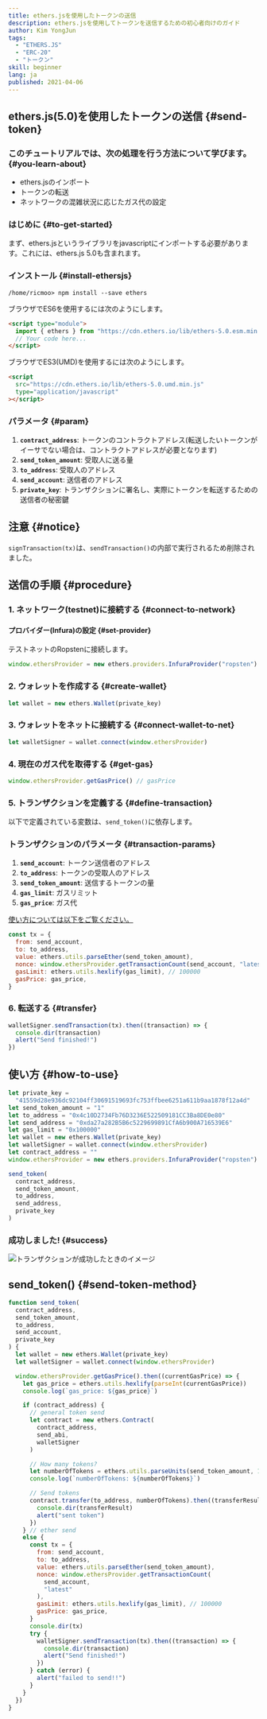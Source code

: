 ```yaml
---
title: ethers.jsを使用したトークンの送信
description: ethers.jsを使用してトークンを送信するための初心者向けのガイド
author: Kim YongJun
tags:
  - "ETHERS.JS"
  - "ERC-20"
  - "トークン"
skill: beginner
lang: ja
published: 2021-04-06
---
```


## ethers.js(5.0)を使用したトークンの送信 {#send-token}

### このチュートリアルでは、次の処理を行う方法について学びます。 {#you-learn-about}

- ethers.jsのインポート
- トークンの転送
- ネットワークの混雑状況に応じたガス代の設定

### はじめに {#to-get-started}

まず、ethers.jsというライブラリをjavascriptにインポートする必要があります。これには、ethers.js 5.0も含まれます。

### インストール {#install-ethersjs}

```shell
/home/ricmoo> npm install --save ethers
```

ブラウザでES6を使用するには次のようにします。

```html
<script type="module">
  import { ethers } from "https://cdn.ethers.io/lib/ethers-5.0.esm.min.js"
  // Your code here...
</script>
```

ブラウザでES3(UMD)を使用するには次のようにします。

```html
<script
  src="https://cdn.ethers.io/lib/ethers-5.0.umd.min.js"
  type="application/javascript"
></script>
```

### パラメータ {#param}

1. **`contract_address`**: トークンのコントラクトアドレス(転送したいトークンがイーサでない場合は、コントラクトアドレスが必要となります)
2. **`send_token_amount`**: 受取人に送る量
3. **`to_address`**: 受取人のアドレス
4. **`send_account`**: 送信者のアドレス
5. **`private_key`**: トランザクションに署名し、実際にトークンを転送するための送信者の秘密鍵

## 注意 {#notice}

`signTransaction(tx)`は、`sendTransaction()`の内部で実行されるため削除されました。

## 送信の手順 {#procedure}

### 1. ネットワーク(testnet)に接続する {#connect-to-network}

#### プロバイダー(Infura)の設定 {#set-provider}

テストネットのRopstenに接続します。

```javascript
window.ethersProvider = new ethers.providers.InfuraProvider("ropsten")
```

### 2. ウォレットを作成する {#create-wallet}

```javascript
let wallet = new ethers.Wallet(private_key)
```

### 3. ウォレットをネットに接続する {#connect-wallet-to-net}

```javascript
let walletSigner = wallet.connect(window.ethersProvider)
```

### 4. 現在のガス代を取得する {#get-gas}

```javascript
window.ethersProvider.getGasPrice() // gasPrice
```

### 5. トランザクションを定義する {#define-transaction}

以下で定義されている変数は、`send_token()`に依存します。

### トランザクションのパラメータ {#transaction-params}

1. **`send_account`**: トークン送信者のアドレス
2. **`to_address`**: トークンの受取人のアドレス
3. **`send_token_amount`**: 送信するトークンの量
4. **`gas_limit`**: ガスリミット
5. **`gas_price`**: ガス代

[使い方については以下をご覧ください。](#how-to-use)

```javascript
const tx = {
  from: send_account,
  to: to_address,
  value: ethers.utils.parseEther(send_token_amount),
  nonce: window.ethersProvider.getTransactionCount(send_account, "latest"),
  gasLimit: ethers.utils.hexlify(gas_limit), // 100000
  gasPrice: gas_price,
}
```

### 6. 転送する {#transfer}

```javascript
walletSigner.sendTransaction(tx).then((transaction) => {
  console.dir(transaction)
  alert("Send finished!")
})
```

## 使い方 {#how-to-use}

```javascript
let private_key =
  "41559d28e936dc92104ff30691519693fc753ffbee6251a611b9aa1878f12a4d"
let send_token_amount = "1"
let to_address = "0x4c10D2734Fb76D3236E522509181CC3Ba8DE0e80"
let send_address = "0xda27a282B5B6c5229699891CfA6b900A716539E6"
let gas_limit = "0x100000"
let wallet = new ethers.Wallet(private_key)
let walletSigner = wallet.connect(window.ethersProvider)
let contract_address = ""
window.ethersProvider = new ethers.providers.InfuraProvider("ropsten")

send_token(
  contract_address,
  send_token_amount,
  to_address,
  send_address,
  private_key
)
```

### 成功しました! {#success}

![トランザクションが成功したときのイメージ](./successful-transaction.png)

## send_token() {#send-token-method}

```javascript
function send_token(
  contract_address,
  send_token_amount,
  to_address,
  send_account,
  private_key
) {
  let wallet = new ethers.Wallet(private_key)
  let walletSigner = wallet.connect(window.ethersProvider)

  window.ethersProvider.getGasPrice().then((currentGasPrice) => {
    let gas_price = ethers.utils.hexlify(parseInt(currentGasPrice))
    console.log(`gas_price: ${gas_price}`)

    if (contract_address) {
      // general token send
      let contract = new ethers.Contract(
        contract_address,
        send_abi,
        walletSigner
      )

      // How many tokens?
      let numberOfTokens = ethers.utils.parseUnits(send_token_amount, 18)
      console.log(`numberOfTokens: ${numberOfTokens}`)

      // Send tokens
      contract.transfer(to_address, numberOfTokens).then((transferResult) => {
        console.dir(transferResult)
        alert("sent token")
      })
    } // ether send
    else {
      const tx = {
        from: send_account,
        to: to_address,
        value: ethers.utils.parseEther(send_token_amount),
        nonce: window.ethersProvider.getTransactionCount(
          send_account,
          "latest"
        ),
        gasLimit: ethers.utils.hexlify(gas_limit), // 100000
        gasPrice: gas_price,
      }
      console.dir(tx)
      try {
        walletSigner.sendTransaction(tx).then((transaction) => {
          console.dir(transaction)
          alert("Send finished!")
        })
      } catch (error) {
        alert("failed to send!!")
      }
    }
  })
}
```
